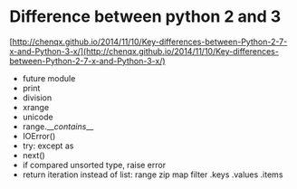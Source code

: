 # Difference between python 2 and 3

[http://chenqx.github.io/2014/11/10/Key-differences-between-Python-2-7-x-and-Python-3-x/](http://chenqx.github.io/2014/11/10/Key-differences-between-Python-2-7-x-and-Python-3-x/)



* future module
* print
* division
* xrange
* unicode
* range.\_\__contains_\_\_
* IOError\(\)
* try:  except as
* next\(\) 
* if compared unsorted type, raise error
* return iteration instead of list: range zip map filter .keys .values .items



